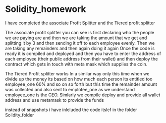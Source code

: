 # Solidity_homework

I have completed the associate Profit Splitter and the Tiered profit splitter 


The associate profit splitter you can see is first declaring who the people we are paying are and then we are taking the amount that we get and splitting it by 3 and then sending it off to each employee evenly. 
Then we are taking any remainders and then again doing it again 
Once the code is ready it is compiled and deployed and then you have to enter the address of each employee (their public address from their wallet) and then deploy the contract which gets in touch with meta mask which supplies the coin. 

The Tiered Profit splitter  works In a similar way only this time when we divide up the money its based on how much each person its entitled too employee_one 60% and so on so forth but this time the remainder amount was collected and also sent to emplotee_one as we understand employee_one is the CEO. Simlarly we compile deploy and provide all wallet address and use metamask to provide the funds 


instead of snapshots i have inlcluded the code itslef in the folder Solidity_folder 
